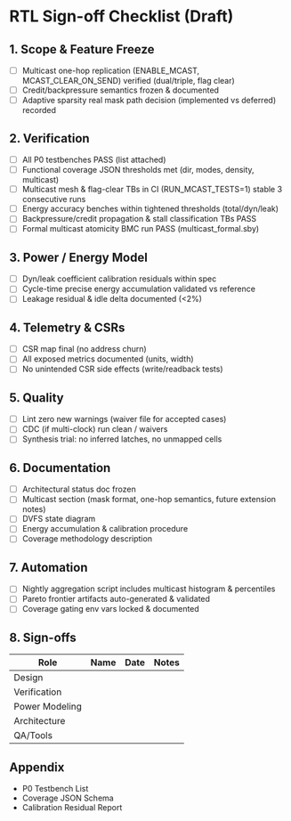 # RTL Sign-off Checklist (Draft)

## 1. Scope & Feature Freeze
- [ ] Multicast one-hop replication (ENABLE_MCAST, MCAST_CLEAR_ON_SEND) verified (dual/triple, flag clear)
- [ ] Credit/backpressure semantics frozen & documented
- [ ] Adaptive sparsity real mask path decision (implemented vs deferred) recorded

## 2. Verification
- [ ] All P0 testbenches PASS (list attached)
- [ ] Functional coverage JSON thresholds met (dir, modes, density, multicast)
- [ ] Multicast mesh & flag-clear TBs in CI (RUN_MCAST_TESTS=1) stable 3 consecutive runs
- [ ] Energy accuracy benches within tightened thresholds (total/dyn/leak)
- [ ] Backpressure/credit propagation & stall classification TBs PASS
- [ ] Formal multicast atomicity BMC run PASS (multicast_formal.sby)

## 3. Power / Energy Model
- [ ] Dyn/leak coefficient calibration residuals within spec
- [ ] Cycle-time precise energy accumulation validated vs reference
- [ ] Leakage residual & idle delta documented (<2%)

## 4. Telemetry & CSRs
- [ ] CSR map final (no address churn)
- [ ] All exposed metrics documented (units, width)
- [ ] No unintended CSR side effects (write/readback tests)

## 5. Quality
- [ ] Lint zero new warnings (waiver file for accepted cases)
- [ ] CDC (if multi-clock) run clean / waivers
- [ ] Synthesis trial: no inferred latches, no unmapped cells

## 6. Documentation
- [ ] Architectural status doc frozen
- [ ] Multicast section (mask format, one-hop semantics, future extension notes)
- [ ] DVFS state diagram
- [ ] Energy accumulation & calibration procedure
- [ ] Coverage methodology description

## 7. Automation
- [ ] Nightly aggregation script includes multicast histogram & percentiles
- [ ] Pareto frontier artifacts auto-generated & validated
- [ ] Coverage gating env vars locked & documented

## 8. Sign-offs
| Role | Name | Date | Notes |
|------|------|------|-------|
| Design |  |  |  |
| Verification |  |  |  |
| Power Modeling |  |  |  |
| Architecture |  |  |  |
| QA/Tools |  |  |  |

## Appendix
- P0 Testbench List
- Coverage JSON Schema
- Calibration Residual Report

